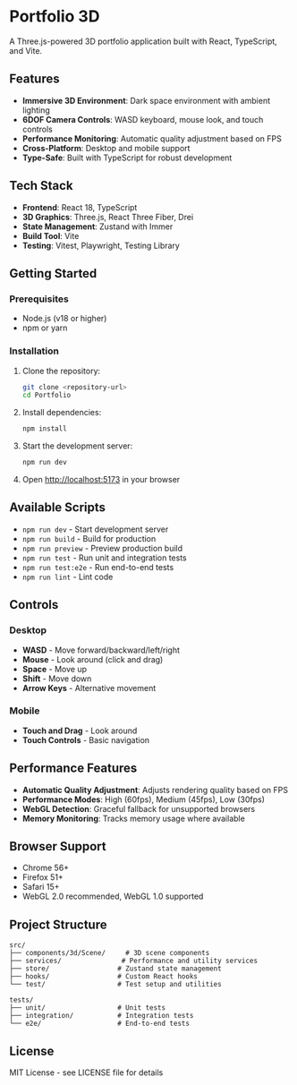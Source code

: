 # Portfolio 3D

A Three.js-powered 3D portfolio application built with React, TypeScript, and Vite.

## Features

- **Immersive 3D Environment**: Dark space environment with ambient lighting
- **6DOF Camera Controls**: WASD keyboard, mouse look, and touch controls
- **Performance Monitoring**: Automatic quality adjustment based on FPS
- **Cross-Platform**: Desktop and mobile support
- **Type-Safe**: Built with TypeScript for robust development

## Tech Stack

- **Frontend**: React 18, TypeScript
- **3D Graphics**: Three.js, React Three Fiber, Drei
- **State Management**: Zustand with Immer
- **Build Tool**: Vite
- **Testing**: Vitest, Playwright, Testing Library

## Getting Started

### Prerequisites

- Node.js (v18 or higher)
- npm or yarn

### Installation

1. Clone the repository:
   ```bash
   git clone <repository-url>
   cd Portfolio
   ```

2. Install dependencies:
   ```bash
   npm install
   ```

3. Start the development server:
   ```bash
   npm run dev
   ```

4. Open [http://localhost:5173](http://localhost:5173) in your browser

## Available Scripts

- `npm run dev` - Start development server
- `npm run build` - Build for production
- `npm run preview` - Preview production build
- `npm run test` - Run unit and integration tests
- `npm run test:e2e` - Run end-to-end tests
- `npm run lint` - Lint code

## Controls

### Desktop
- **WASD** - Move forward/backward/left/right
- **Mouse** - Look around (click and drag)
- **Space** - Move up
- **Shift** - Move down
- **Arrow Keys** - Alternative movement

### Mobile
- **Touch and Drag** - Look around
- **Touch Controls** - Basic navigation

## Performance Features

- **Automatic Quality Adjustment**: Adjusts rendering quality based on FPS
- **Performance Modes**: High (60fps), Medium (45fps), Low (30fps)
- **WebGL Detection**: Graceful fallback for unsupported browsers
- **Memory Monitoring**: Tracks memory usage where available

## Browser Support

- Chrome 56+
- Firefox 51+
- Safari 15+
- WebGL 2.0 recommended, WebGL 1.0 supported

## Project Structure

```
src/
├── components/3d/Scene/     # 3D scene components
├── services/               # Performance and utility services
├── store/                 # Zustand state management
├── hooks/                 # Custom React hooks
└── test/                  # Test setup and utilities

tests/
├── unit/                  # Unit tests
├── integration/           # Integration tests
└── e2e/                   # End-to-end tests
```

## License

MIT License - see LICENSE file for details